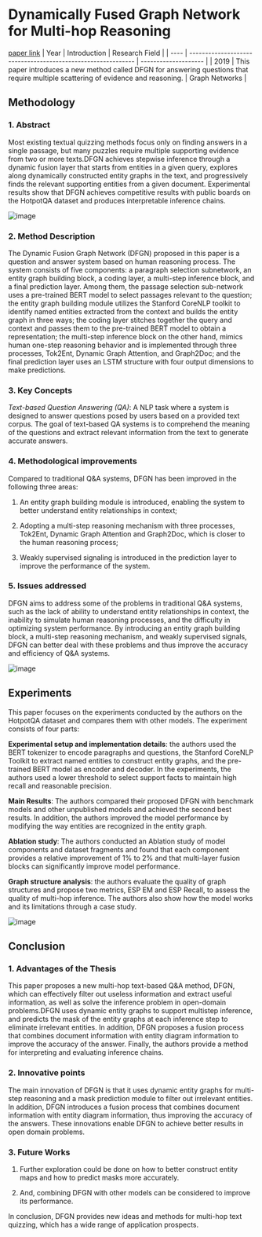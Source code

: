 # Dynamically Fused Graph Network for Multi-hop Reasoning
[paper link](https://arxiv.org/pdf/1905.06933) 
| Year | Introduction                                                         | Research Field                 |
| ---- | ------------------------------------------------------------ | -------------------- |
| 2019 | This paper introduces a new method called DFGN for answering questions that require multiple scattering of evidence and reasoning.         | Graph Networks          |

## Methodology

### 1. Abstract
  Most existing textual quizzing methods focus only on finding answers in a single passage, but many puzzles require multiple supporting evidence from two or more texts.DFGN achieves stepwise inference through a dynamic fusion layer that starts from entities in a given query, explores along dynamically constructed entity graphs in the text, and progressively finds the relevant supporting entities from a given document. Experimental results show that DFGN achieves competitive results with public boards on the HotpotQA dataset and produces interpretable inference chains.

![image](https://github.com/Zhang-Bocheng/paper-reading/assets/160409071/565134e9-6cd0-4284-93ef-eded117859dc)

### 2. Method Description 
  The Dynamic Fusion Graph Network (DFGN) proposed in this paper is a question and answer system based on human reasoning process. The system consists of five components: a paragraph selection subnetwork, an entity graph building block, a coding layer, a multi-step inference block, and a final prediction layer. Among them, the passage selection sub-network uses a pre-trained BERT model to select passages relevant to the question; the entity graph building module utilizes the Stanford CoreNLP toolkit to identify named entities extracted from the context and builds the entity graph in three ways; the coding layer stitches together the query and context and passes them to the pre-trained BERT model to obtain a representation; the multi-step inference block on the other hand, mimics human one-step reasoning behavior and is implemented through three processes, Tok2Ent, Dynamic Graph Attention, and Graph2Doc; and the final prediction layer uses an LSTM structure with four output dimensions to make predictions.

### 3. Key Concepts
  _Text-based Question Answering (QA)_: A NLP task where a system is designed to answer questions posed by users based on a provided text corpus. The goal of text-based QA systems is to comprehend the meaning of the questions and extract relevant information from the text to generate accurate answers.
  
### 4. Methodological improvements
 Compared to traditional Q&A systems, DFGN has been improved in the following three areas:

  1. An entity graph building module is introduced, enabling the system to better understand entity relationships in context;
  
  2. Adopting a multi-step reasoning mechanism with three processes, Tok2Ent, Dynamic Graph Attention and Graph2Doc, which is closer to the human reasoning process;
  
  3. Weakly supervised signaling is introduced in the prediction layer to improve the performance of the system.
     
### 5. Issues addressed 
  DFGN aims to address some of the problems in traditional Q&A systems, such as the lack of ability to understand entity relationships in context, the inability to simulate human reasoning processes, and the difficulty in optimizing system performance. By introducing an entity graph building block, a multi-step reasoning mechanism, and weakly supervised signals, DFGN can better deal with these problems and thus improve the accuracy and efficiency of Q&A systems.

  ![image](https://github.com/Zhang-Bocheng/paper-reading/assets/160409071/b0579b0e-4bfa-4670-9999-9fb3920f9f8c)

## Experiments
  This paper focuses on the experiments conducted by the authors on the HotpotQA dataset and compares them with other models. The experiment consists of four parts:

  **Experimental setup and implementation details**: the authors used the BERT tokenizer to encode paragraphs and questions, the Stanford CoreNLP Toolkit to extract named entities to construct entity graphs, and the pre-trained BERT model as encoder and decoder. In the experiments, the authors used a lower threshold to select support facts to maintain high recall and reasonable precision.

  **Main Results**: The authors compared their proposed DFGN with benchmark models and other unpublished models and achieved the second best results. In addition, the authors improved the model performance by modifying the way entities are recognized in the entity graph.

  **Ablation study**: The authors conducted an Ablation study of model components and dataset fragments and found that each component provides a relative improvement of 1% to 2% and that multi-layer fusion blocks can significantly improve model performance.

  **Graph structure analysis**: the authors evaluate the quality of graph structures and propose two metrics, ESP EM and ESP Recall, to assess the quality of multi-hop inference. The authors also show how the model works and its limitations through a case study.

  ![image](https://github.com/Zhang-Bocheng/paper-reading/assets/160409071/e75e8a5f-d6fe-447e-9598-fa9c5bed13c3)

## Conclusion

### 1. Advantages of the Thesis
 This paper proposes a new multi-hop text-based Q&A method, DFGN, which can effectively filter out useless information and extract useful information, as well as solve the inference problem in open-domain problems.DFGN uses dynamic entity graphs to support multistep inference, and predicts the mask of the entity graphs at each inference step to eliminate irrelevant entities. In addition, DFGN proposes a fusion process that combines document information with entity diagram information to improve the accuracy of the answer. Finally, the authors provide a method for interpreting and evaluating inference chains.
 
### 2. Innovative points
  The main innovation of DFGN is that it uses dynamic entity graphs for multi-step reasoning and a mask prediction module to filter out irrelevant entities. In addition, DFGN introduces a fusion process that combines document information with entity diagram information, thus improving the accuracy of the answers. These innovations enable DFGN to achieve better results in open domain problems.
  
### 3. Future Works
  1. Further exploration could be done on how to better construct entity maps and how to predict masks more accurately.
  
  2. And, combining DFGN with other models can be considered to improve its performance.

In conclusion, DFGN provides new ideas and methods for multi-hop text quizzing, which has a wide range of application prospects.
